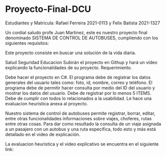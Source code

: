 # Proyecto-Final-DCU
Estudiantes y Matricula: Rafael Ferreira 2021-0113  y Felix Batista 2021-1327

Un cordial saludo profe Juan Martinez, este es nuestro proyecto final denominado SISTEMA DE CONTROL DE AUTOBUSES, cumpliendo con los siguientes requisitos:

Este proyecto consiste en buscar una solución de la vida diaria.

Salud
Seguridad
Educacion 
Subirán el proyecto en Githup y hará un vídeo explicando la funcionalidades de su proyecto.
Requerimiento.

Debe hacer el proyecto en C#.
El programa debe de registrar los datos generales del usuario tales como: foto, id, nombre, correo y teléfono.
El programa debe de permitir hacer consulta por medio  del  ID del usuario y mostrar los datos del usuario.
Debe de registrar por lo menos  5 ITEMS.
Debe de cumplir con todos lo relacionados a la usabilidad.
Le hace una evaluacion  heurística anexa al proyecto.


Nuestro sistema de control de autobuses permite registrar, borrar, editar, entre otras funcionalidades informaciones sobre viajes, choferes, rutas entre otras cosas.
Para dar como resultado la consulta de un viaje asignada a un pasajero con un autobus y una ruta especifica, todo esto y más está detallado en el video de explicación.

La evaluacion heuristica y el video explicativo se encuentra en el siguiente link:


